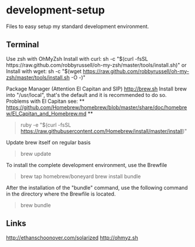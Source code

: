 development-setup
===================

Files to easy setup my standard development environment.

Terminal
---------
Use zsh with OhMyZsh
Install with curl:
sh -c "$(curl -fsSL https://raw.github.com/robbyrussell/oh-my-zsh/master/tools/install.sh)"
or
Install with wget:
sh -c "$(wget https://raw.github.com/robbyrussell/oh-my-zsh/master/tools/install.sh -O -)"

Package Manager (Attention El Capitan and SIP)
http://brew.sh
Install brew into "/usr/local", that's the default and it is recommended to do so.
Problems with El Capitan see: ** https://github.com/Homebrew/homebrew/blob/master/share/doc/homebrew/El_Capitan_and_Homebrew.md **

> ruby -e "$(curl -fsSL https://raw.githubusercontent.com/Homebrew/install/master/install)"

Update brew itself on regular basis
> brew update

To install the complete development environment, use the Brewfile 
> brew tap homebrew/boneyard
> brew install bundle

After the installation of the "bundle" command, use the following command in the directory where the Brewfile is located.
> brew bundle 

Links
------
http://ethanschoonover.com/solarized
http://ohmyz.sh



